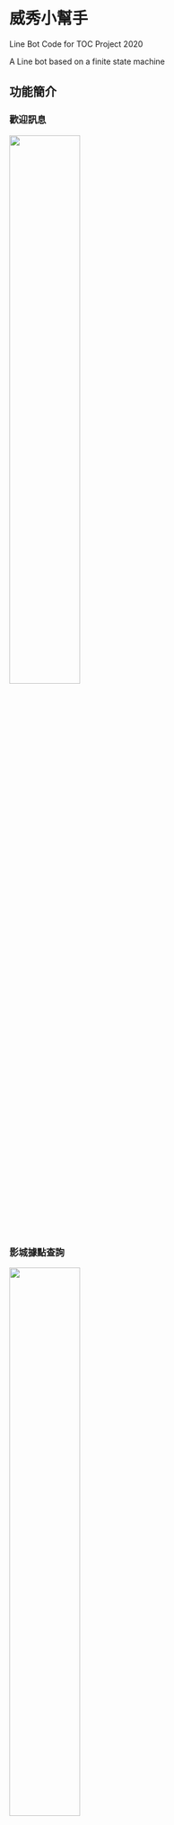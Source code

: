 # 威秀小幫手

Line Bot Code for TOC Project 2020

A Line bot based on a finite state machine


## 功能簡介

### 歡迎訊息
<img src="./img/IMG_0742.PNG" width="50%" height="50%" />


### 影城據點查詢
<img src="./img/IMG_0748.PNG" width="50%" height="50%" />


### 熱映中電影
<img src="./img/IMG_0743.PNG" width="50%" height="50%" />


### 電影劇情簡介
<img src="./img/IMG_0744.PNG" width="50%" height="50%" />


### 電影版本選擇
<img src="./img/IMG_0745.PNG" width="50%" height="50%" />


### 影城選擇
<img src="./img/IMG_0746.PNG" width="50%" height="50%" />


### 時刻表顯示
<img src="./img/IMG_0747.PNG" width="50%" height="50%" />



## Finite State Machine
![fsm](./img/show-fsm.png)

## Web Crawling
使用BeautifulSoup套件實作華納威秀官網的爬蟲，從 https://www.vscinemas.com.tw/vsweb/film/index.aspx 得到熱映中電影的圖片(藍框處)、名字和通往電影詳情的網址(紅框處)。

<img src="./img/page2.png" width="100%" height="100%" />


<br><br/>
<br><br/>
在電影詳情的網頁得到電影的放映版本(紅框處)和對應的放映影廳(藍框處)

<img src="./img/page3.png" width="100%" height="100%" />



同樣在電影詳情的網頁，選擇放映影廳後得到該影廳的的放映日期(紅框處)和放映時間(藍框處)

<img src="./img/page4.png" width="100%" height="100%" />



在影城介紹的網頁https://www.vscinemas.com.tw/vsweb/theater/index.aspx 裡得到各地影城的名字地址及電話(紅框處)

<img src="./img/page1.png" width="100%" height="100%" />

* user
	* Input: "go to state1"
		* Reply: "I'm entering state1"

	* Input: "go to state2"
		* Reply: "I'm entering state2"

## Deploy
Setting to deploy webhooks on Heroku.

### Heroku CLI installation

* [macOS, Windows](https://devcenter.heroku.com/articles/heroku-cli)

or you can use Homebrew (MAC)
```sh
brew tap heroku/brew && brew install heroku
```

or you can use Snap (Ubuntu 16+)
```sh
sudo snap install --classic heroku
```

### Connect to Heroku

1. Register Heroku: https://signup.heroku.com

2. Create Heroku project from website

3. CLI Login

	`heroku login`

### Upload project to Heroku

1. Add local project to Heroku project

	heroku git:remote -a {HEROKU_APP_NAME}

2. Upload project

	```
	git add .
	git commit -m "Add code"
	git push -f heroku master
	```

3. Set Environment - Line Messaging API Secret Keys

	```
	heroku config:set LINE_CHANNEL_SECRET=your_line_channel_secret
	heroku config:set LINE_CHANNEL_ACCESS_TOKEN=your_line_channel_access_token
	```

4. Your Project is now running on Heroku!

	url: `{HEROKU_APP_NAME}.herokuapp.com/callback`

	debug command: `heroku logs --tail --app {HEROKU_APP_NAME}`

5. If fail with `pygraphviz` install errors

	run commands below can solve the problems
	```
	heroku buildpacks:set heroku/python
	heroku buildpacks:add --index 1 heroku-community/apt
	```

	refference: https://hackmd.io/@ccw/B1Xw7E8kN?type=view#Q2-如何在-Heroku-使用-pygraphviz

## Reference
[Pipenv](https://medium.com/@chihsuan/pipenv-更簡單-更快速的-python-套件管理工具-135a47e504f4) ❤️ [@chihsuan](https://github.com/chihsuan)

[TOC-Project-2019](https://github.com/winonecheng/TOC-Project-2019) ❤️ [@winonecheng](https://github.com/winonecheng)

Flask Architecture ❤️ [@Sirius207](https://github.com/Sirius207)

[Line line-bot-sdk-python](https://github.com/line/line-bot-sdk-python/tree/master/examples/flask-echo)
